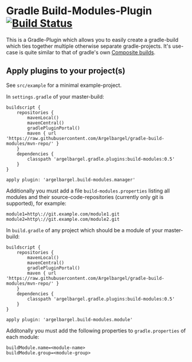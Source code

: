 # Gradle Build-Modules-Plugin [![Build Status](https://travis-ci.org/Argelbargel/gradle-build-modules.svg?branch=master)](https://travis-ci.org/Argelbargel/gradle-build-modules)

This is a Gradle-Plugin which allows you to easily create a gradle-build which ties together multiple otherwise separate 
gradle-projects. It's use-case is quite similar to that of gradle's own [Composite builds](https://docs.gradle.org/current/userguide/composite_builds.html).


## Apply plugins to your project(s)

See `src/example` for a minimal example-project.

In `settings.gradle` of your master-build:
```
buildscript {
    repositories {
        mavenLocal()
        mavenCentral()
        gradlePluginPortal()
        maven { url 'https://raw.githubusercontent.com/Argelbargel/gradle-build-modules/mvn-repo/' }
    }
    dependencies {
        classpath 'argelbargel.gradle.plugins:build-modules:0.5'
    }
}

apply plugin: 'argelbargel.build-modules.manager'
``` 


Additionally you must add a file `build-modules.properties` listing all modules and their source-code-repositories (currently only git is supported), for example:
```
module1=http\://git.example.com/module1.git
module2=http\://git.example.com/module2.git
```


In `build.gradle` of any project which should be a module of your master-build:
``` 
buildscript {
    repositories {
        mavenLocal()
        mavenCentral()
        gradlePluginPortal()
        maven { url 'https://raw.githubusercontent.com/Argelbargel/gradle-build-modules/mvn-repo/' }
    }
    dependencies {
        classpath 'argelbargel.gradle.plugins:build-modules:0.5'
    }
}

apply plugin: 'argelbargel.build-modules.module'
```

Additonally you must add the following properties to `gradle.properties` of each module:

```
buildModule.name=<module-name>
buildModule.group=<module-group>
```